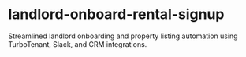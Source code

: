 # landlord-onboard-rental-signup
Streamlined landlord onboarding and property listing automation using TurboTenant, Slack, and CRM integrations.
